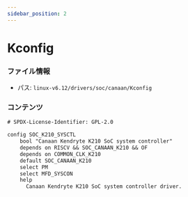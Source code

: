 ```yaml
---
sidebar_position: 2
---
```

# Kconfig

### ファイル情報

- パス: `linux-v6.12/drivers/soc/canaan/Kconfig`

### コンテンツ

```txt
# SPDX-License-Identifier: GPL-2.0

config SOC_K210_SYSCTL
	bool "Canaan Kendryte K210 SoC system controller"
	depends on RISCV && SOC_CANAAN_K210 && OF
	depends on COMMON_CLK_K210
	default SOC_CANAAN_K210
	select PM
	select MFD_SYSCON
	help
	  Canaan Kendryte K210 SoC system controller driver.

```
